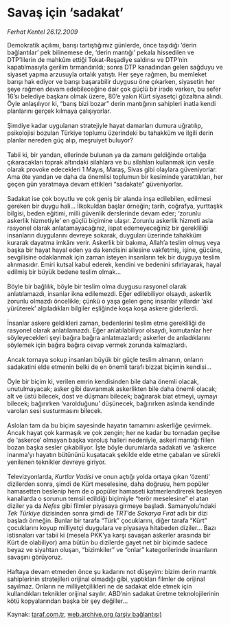# Savaş için ‘sadakat’

*Ferhat Kentel 26.12.2009*

<div class="yazi">Demokratik açılımı, barışı tartıştığımız günlerde, önce taşıdığı ‘derin bağlantılar’ pek bilinemese de, ‘derin mantığı’ pekala hissedilen ve DTP’lilerin de mahkûm ettiği Tokat-Reşadiye saldırısı ve DTP’nin kapatılmasıyla gerilim tırmandırıldı; sonra DTP kanadından gelen sağduyu ve siyaset yapma arzusuyla ortalık yatıştı. Her şeye rağmen, bu memleket barışı hak ediyor ve barışı başarabilir duygusu öne çıkarken, siyasetin her şeye rağmen devam edebileceğine dair çok güçlü bir irade varken, bu sefer 16’sı belediye başkanı olmak üzere, 80’e yakın Kürt siyasetçi gözaltına alındı. Öyle anlaşılıyor ki, “barış bizi bozar” derin mantığının sahipleri inatla kendi planlarını gerçek kılmaya çalışıyorlar. <br/><br/>Şimdiye kadar uygulanan stratejiyle hayat damarları dumura uğratılıp, psikolojisi bozulan Türkiye toplumu üzerindeki bu tahakküm ve ilgili derin planlar nereden güç alıp, meşruiyet buluyor? <br/><br/>Tabii ki, bir yandan, ellerinde bulunan ya da zamanı geldiğinde ortalığa çıkaracakları toprak altındaki silahlara ve bu silahları kullanmak için vesile olarak provoke edecekleri 1 Mayıs, Maraş, Sivas gibi olaylara güveniyorlar. Ama öte yandan ve daha da önemlisi toplumun bir kesiminde yarattıkları, her geçen gün yaratmaya devam ettikleri “sadakate” güveniyorlar. <br/><br/>Sadakat ise çok boyutlu ve çok geniş bir alanda inşa edilebilen, edilmesi gereken bir duygu hali... İlkokuldan başlar örneğin; tarih, coğrafya, yurttaşlık bilgisi, beden eğitimi, milli güvenlik derslerinde devam eder; ‘zorunlu askerlik hizmetiyle’ en güçlü biçimine ulaşır. Zorunlu askerlik hizmeti asla rasyonel olarak anlatamayacağınız, ispat edemeyeceğiniz bir gerekliliği insanların duygularını devreye sokarak, duyguları üzerinde tahakküm kurarak dayatma imkânı verir. Askerlik bir bakıma, Allah’a teslim olmuş veya başka bir hayat hayal eden ya da kendisini ailesine vakfetmiş, işine, gücüne, sevgilisine odaklanmak için zaman isteyen insanların tek bir duyguya teslim alınmasıdır. Emiri kutsal kabul ederek, kendini ve bedenini sıfırlayarak, hayal edilmiş bir büyük bedene teslim olmak... <br/><br/>Böyle bir bağlılık, böyle bir teslim olma duygusu rasyonel olarak anlatılamazdı, insanlar ikna edilemezdi. Eğer edilebiliyor olsaydı, askerlik zorunlu olmazdı öncelikle; çünkü o yaşa gelen genç insanlar yıllardır ‘akıl yürüterek’ algıladıkları bilgiler eşliğinde koşa koşa askere giderlerdi. <br/><br/>İnsanlar askere geldikleri zaman, bedenlerini teslim etme gerekliliği de rasyonel olarak anlatılamazdı. Eğer anlatılabiliyor olsaydı, komutanlar her söyleyecekleri şeyi bağıra bağıra anlatmazlardı; askerler de anladıklarını söylemek için bağıra bağıra cevap vermek zorunda kalmazlardı. <br/><br/>Ancak tornaya sokup insanları büyük bir güçle teslim almanın, onların sadakatini elde etmenin belki de en önemli tarafı bizzat biçimin kendisi... <br/><br/>Öyle bir biçim ki, verilen emrin kendisinden bile daha önemli olacak, unutulmayacak; asker gibi davranmak askerlikten bile daha önemli olacak; alt ve üstü bilecek, dost ve düşmanı bilecek; bağırarak biat etmeyi, uymayı bilecek; bağırırken ‘varolduğunu’ düşünecek, bağırırken aslında kendinde varolan sesi susturmasını bilecek. <br/><br/>Aslolan tam da bu biçim sayesinde hayatın tamamını askerliğe çevirmek. Ancak hayat çok karmaşık ve çok zengin; her ne kadar bu tornadan geçilse de ‘askerce’ olmayan başka varoluş halleri nedeniyle, askerî mantığı fiilen bozan başka sesler çıkabiliyor. İşte böyle durumlarda sadakati ve ‘askerce inanma’yı hayatın bütününü kuşatacak şekilde elde etme çabaları ve sürekli yenilenen teknikler devreye giriyor. <br/><br/>Televizyonlarda, <i>Kurtlar Vadisi</i> ve onun açtığı yolda ortaya çıkan ‘özenti’ dizilerden sonra, şimdi de Kürt meselesine, daha doğrusu, hem popüler hamasetten beslenip hem de o popüler hamaseti katmerlendirerek besleyen kanallarda o sorunun temsil edildiği biçimiyle “terör meselesine” el atan diziler ya da <i>Nefes</i> gibi filmler piyasaya girmeye başladı. Samanyolu’ndaki <i>Tek Türkiye</i> dizisinden sonra şimdi de <i>TRT</i>’de <i>Sakarya Fırat</i> adlı bir dizi başladı örneğin. Bunlar bir tarafa “Türk” çocuklarını, diğer tarafa “Kürt” çocuklarını koyup milliyetçi duygulara ve piyasaya hitabeden diziler... Bazı istisnaları var tabii ki (mesela PKK’ya karşı savaşan askerler arasında bir Kürt de olabiliyor) ama bütün bu dizilerde gayet net bir biçimde sadece beyaz ve siyahtan oluşan, “bizimkiler” ve “onlar” kategorilerinde insanların savaşını görüyoruz. <br/><br/>Haftaya devam etmeden önce şu kadarını not düşeyim: bizim derin mantık sahiplerinin stratejileri orijinal olmadığı gibi, yaptıkları filmler de orijinal sayılmaz. Onların ne milliyetçilikleri ne de sadakat elde etmek için kullandıkları teknikler orijinal sayılır. ABD’nin sadakat üretme teknolojilerinin kötü kopyalarından başka bir şey değiller... 
              </div>

Kaynak: [taraf.com.tr](http://www.taraf.com.tr:80/makale/9216.htm), [web.archive.org (arşiv bağlantısı)](http://web.archive.org/web/20100323013143/http://www.taraf.com.tr:80/makale/9216.htm)
